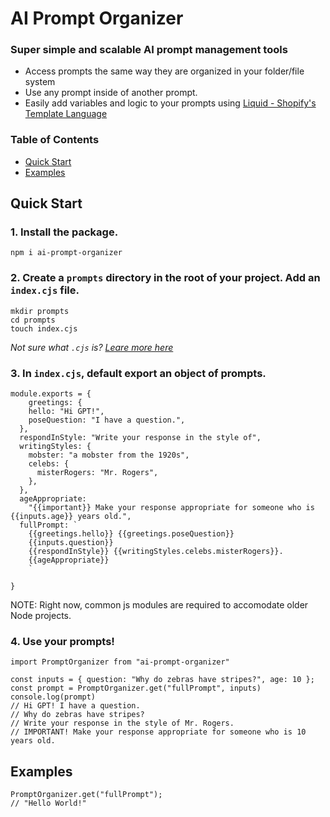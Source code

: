 # AI Prompt Organizer

### Super simple and scalable AI prompt management tools

- Access prompts the same way they are organized in your folder/file system
- Use any prompt inside of another prompt.
- Easily add variables and logic to your prompts using [Liquid - Shopify's Template Language](https://liquidjs.com/tutorials/intro-to-liquid.html)

### Table of Contents

- [Quick Start](#quick-start)
- [Examples](#examples)

## Quick Start

### 1. Install the package.

```
npm i ai-prompt-organizer
```

### 2. Create a `prompts` directory in the root of your project. Add an `index.cjs` file.

```
mkdir prompts
cd prompts
touch index.cjs
```

_Not sure what `.cjs` is? [Leare more here](https://codingforseo.com/blog/mjs-vs-cjs-files/)_

### 3. In `index.cjs`, default export an object of prompts.

```
module.exports = {
    greetings: {
    hello: "Hi GPT!",
    poseQuestion: "I have a question.",
  },
  respondInStyle: "Write your response in the style of",
  writingStyles: {
    mobster: "a mobster from the 1920s",
    celebs: {
      misterRogers: "Mr. Rogers",
    },
  },
  ageAppropriate:
    "{{important}} Make your response appropriate for someone who is {{inputs.age}} years old.",
  fullPrompt: `
    {{greetings.hello}} {{greetings.poseQuestion}}
    {{inputs.question}}
    {{respondInStyle}} {{writingStyles.celebs.misterRogers}}.
    {{ageAppropriate}}
    `

}
```

NOTE: Right now, common js modules are required to accomodate older Node projects.

### 4. Use your prompts!

```
import PromptOrganizer from "ai-prompt-organizer"

const inputs = { question: "Why do zebras have stripes?", age: 10 };
const prompt = PromptOrganizer.get("fullPrompt", inputs)
console.log(prompt)
// Hi GPT! I have a question.
// Why do zebras have stripes?
// Write your response in the style of Mr. Rogers.
// IMPORTANT! Make your response appropriate for someone who is 10 years old.
```

## Examples

```
PromptOrganizer.get("fullPrompt");
// "Hello World!"
```
